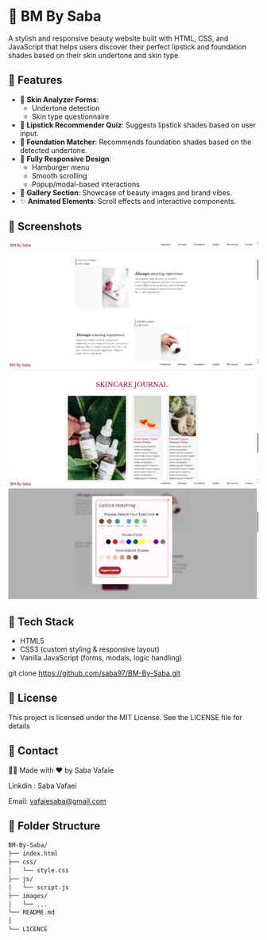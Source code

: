 # 💄 BM By Saba

A stylish and responsive beauty website built with HTML, CSS, and JavaScript that helps users discover their perfect lipstick and foundation shades based on their skin undertone and skin type.

## 🌟 Features

- 🧴 **Skin Analyzer Forms**: 
  - Undertone detection
  - Skin type questionnaire
- 💋 **Lipstick Recommender Quiz**: Suggests lipstick shades based on user input.
- 🎨 **Foundation Matcher**: Recommends foundation shades based on the detected undertone.
- 📱 **Fully Responsive Design**:
  - Hamburger menu
  - Smooth scrolling
  - Popup/modal-based interactions
- 📸 **Gallery Section**: Showcase of beauty images and brand vibes.
- ✨ **Animated Elements**: Scroll effects and interactive components.

## 📸 Screenshots



![BM By Saba Screenshot](screenshots/homepage1.png)
![BM By Saba Screenshot](screenshots/homepage2.png)
![BM By Saba Screenshot](screenshots/lipstiick.png)



## 🔧 Tech Stack

- HTML5
- CSS3 (custom styling & responsive layout)
- Vanilla JavaScript (forms, modals, logic handling)


git clone https://github.com/saba97/BM-By-Saba.git

## 📃 License
This project is licensed under the MIT License. See the LICENSE file for details

##  💌 Contact

👩‍💻 Made with ❤️ by Saba Vafaie

Linkdin : Saba Vafaei

Email: vafaiesaba@gmail.com


## 📂 Folder Structure

```bash
BM-By-Saba/
├── index.html
├── css/
│   └── style.css
├── js/
│   └── script.js
├── images/
│   └── ...
└── README.md
│   
└── LICENCE

